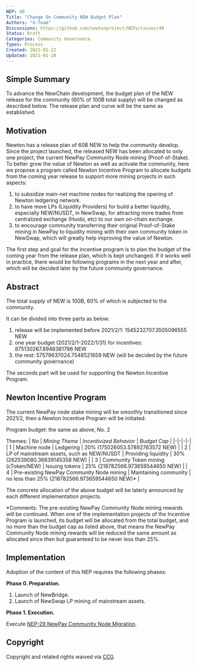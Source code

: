 ```yaml
---
NEP: 40
Title: "Change On Community NEW Budget Plan"
Authors: "X-Team"
Discussions: https://github.com/newtonproject/NEPs/issues/40
Status: Draft
Categories: Community Governance
Types: Process
Created: 2021-01-22
Updated: 2021-01-28
---
```


## Simple Summary

To advance the NewChain development, the budget plan of the NEW release for the community (60% of 100B total supply) will be changed as described below. The release plan and curve will be the same as established.

## Motivation

Newton has a release plan of 60B NEW to help the community develop. Since the project launched, the released NEW has been allocated to only one project, the current NewPay Community Node mining (Proof-of-Stake). To better grow the value of Newton as well as activate the community, here we propose a program called Newton Incentive Program to allocate budgets from the coming year release to support more mining projects in such aspects:

1. to subsidize main-net machine nodes for realizing the opening of Newton ledgering network.
2. to have more LPs (Liquidity Providers) for build a better liquidity, especially NEW/NUSDT, in NewSwap, for attracting more trades from centralized exchange (Huobi, etc) to our own on-chain exchange.
3. to encourage community transferring their original Proof-of-Stake mining in NewPay to liquidity mining with their own community token in NewSwap, which will greatly help improving the value of Newton.

The first step and goal for the incentive program is to plan the budget of the coming year from the release plan, which is kept unchanged. If it works well in practice, there would be following programs in the next year and after, which will be decided later by the future community governance.

## Abstract

The total supply of NEW is 100B, 60% of which is subjected to the community.

It can be divided into three parts as below:

1. release will be implemented before 2021/2/1: 1545232707.3505096555 NEW
2. one year budget (2021/2/1-2022/1/31) for incentives: 875130267.8946381786 NEW
3. the rest: 57579637024.7548521659 NEW (will be decided by the future community governance)

The seconds part will be used for supporting the Newton Incentive Program.

## Newton Incentive Program

The current NewPay node stake mining will be smoothly transitioned since 2021/2, then a Newton Incentive Program will be initiated:

Program budget: the same as above, No. 2

Themes:
| *No* | *Mining Theme* | *Incentivized Behavior* | *Budget Cap* |
|-|-|-|-|
| 1 | Machine node | Ledgering | 20% (175026053.57892763572 NEW) |
| 2 | LP of mainstream assets, such as NEW/NUSDT | Providing liquidity | 30% (262539080.36839145358 NEW) |
| 3 | Community Token mining (cToken/NEW)  | Issuing tokens | 25% (218782566.973659544650 NEW) |
| 4 | Pre-existing NewPay Community Node mining | Maintaining community | no less than 25% (218782566.973659544650 NEW)* |

The concrete allocation of the above budget will be laterly announced by each different implementation projects.

*Comments: The pre-existing NewPay Community Node mining rewards will be continued. When one of the implementation projects of the Incentive Program is launched, its budget will be allocated from the total budget, and no more than the budget cap as listed above, that means the NewPay Community Node mining rewards will be reduced the same amount as allocated since then but guaranteed to be never less than 25%. 

## Implementation

Adoption of the content of this NEP requires the following phases:

**Phase 0. Preparation.**

1. Launch of NewBridge.
2. Launch of NewSwap LP mining of mainstream assets.

**Phase 1. Execution.**

Execute [NEP-29 NewPay Community Node Migration](../nep-29/index.md).

## Copyright

Copyright and related rights waived via [CC0](https://creativecommons.org/publicdomain/zero/1.0/).

